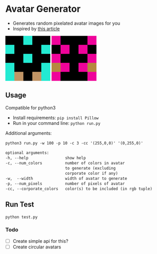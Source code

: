 # Avatar Generator
- Generates random pixelated avatar images for you
- Inspired by [this article](https://medium.freecodecamp.org/how-to-create-generative-art-in-less-than-100-lines-of-code-d37f379859f)

![img1](img_1556964797.png)
![img2](img_1556964802.png)

## Usage
Compatible for python3
- Install requirements: `pip install Pillow`
- Run in your command line: `python run.py`

Additional arguments:
```
python3 run.py -w 100 -p 10 -c 3 -cc '(255,0,0)' '(0,255,0)'
```
```
optional arguments:
-h, --help                show help 
-c, --num_colors          number of colors in avatar 
                          to generate (excluding 
                          corporate color if any)
-w,  --width              width of avatar to generate
-p, --num_pixels          number of pixels of avatar
-cc, --corporate_colors   color(s) to be included (in rgb tuple)
```

## Run Test
```
python test.py
```

### Todo
- [ ] Create simple api for this? 
- [ ] Create circular avatars